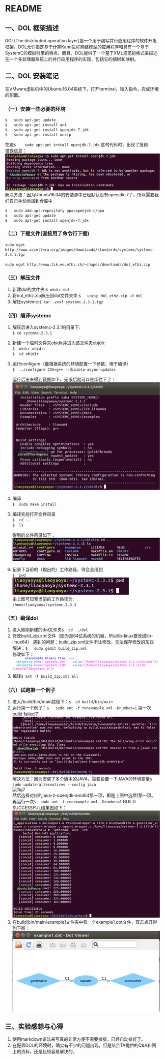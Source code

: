 # README
## 一、DOL 框架描述
DOL(The distributed operation layer)是一个用于编写并行应用程序的软件开发框架。DOL允许指定基于计算Kahn进程网络模型的应用程序和具有一个基于SystemC的模拟引擎的特点。而且，DOL提供了一个基于XML规范的格式来描述在一个多处理器系统上的并行应用程序的实现，包括它的捆绑和映射。
## 二、DOL 安装笔记
在VMware虚拟机中的Ubuntu16.04系统下，打开terminal，输入指令，完成环境的配置。
### （一）安装一些必要的环境
```
$	sudo apt-get update
$	sudo apt-get install ant
$ 	sudo apt-get install openjdk-7-jdk
$	sudo apt-get install unzip
```
在跑`$ 	sudo apt-get install openjdk-7-jdk` 这句代码时，出现了报错	 
错误信息：  
![fig1](https://github.com/liaoyaoya/ES2016_14353173/blob/master/img/fig1.png)   
解决方法：因为Ubuntu16.04的安装源中已经默认没有openjdk-7了，所以需要我们自己手动添加到仓库中
```
$	sudo add-apt-repository ppa:openjdk-r/ppa
$	sudo apt-get update
$	sudo apt-get install openjdk-7-jdk  
```

### （二）下载文件(直接用了命令行下载)
```
sudo wget http://www.accellera.org/images/downloads/standards/systemc/systemc-2.3.1.tgz

sudo wget http://www.tik.ee.ethz.ch/~shapes/downloads/dol_ethz.zip
```
### （三）解压文件
1. 新建dol的文件夹:`$	mkdir dol`
2. 将dol_ethz.zip解压到dol文件夹中:`$	unzip dol_ethz.zip -d dol`
3. 解压systemc:`$	tar -zxvf systemc-2.3.1.tgz`

### （四）编译systemc
1. 解压后进入systemc-2.3.1的目录下:  
 `$	cd systemc-2.3.1`
2. 新建一个临时文件夹obidir并进入该文件夹objdir:  
		`$	mkdir obidir`   
		`$	cd obidir`
3. 运行configure（能根据系统的环境配置一下参数，用于编译）  
`$	../configure CXX=g++ --disable-async-updates`

    运行后出来得到截图如下，无误后就可以继续往下了：  
![fig2](https://github.com/liaoyaoya/ES2016_14353173/blob/master/img/fig2.png)

4. 编译  
		`$	sudo make install`
5. 编译完后打开文件目录  
		`$	cd ..`  
		`$	ls`
		
    得到的文件目录如下：  
![fig3](https://github.com/liaoyaoya/ES2016_14353173/blob/master/img/fig3.png)

6. 记录下当前的（输出的）工作路径，待会会用到  
		`$	pwd`  
![fig4](https://github.com/liaoyaoya/ES2016_14353173/blob/master/img/fig4.png)  
由上图可知我当前的工作路径为:  
`/home/liaoyaoya/systemc-2.3.1`

### （五）编译dol
1. 进入刚刚新建的dol文件夹`$	cd ../dol`
2. 修改build_zip.xml文件（因为是64位系统的机器，所以lib-linux要改成lib-linux64）
遇到的问题：build_zip.xml文件不让修改，无法保存修改的东西  
解决：`$	sudo gedit build_zip.xml`  
修改如下：  
![fig5](https://github.com/liaoyaoya/ES2016_14353173/blob/master/img/fig5.PNG)
3. 编译`$	ant -f build_zip.xml all`

### （六）试跑第一个例子
1. 进入/build/bin/main路径下：`$	cd build/bin/main`
2. 运行第一个例子：`$	sudo ant -f runexample.xml -Dnumber=1`
    第一次build failed了：  
![fig6](https://github.com/liaoyaoya/ES2016_14353173/blob/master/img/fig6.png)  
    解决方法：因为安装了多个版本的JAVA，需要设置一下JAVA的环境变量`$	sudo update-alternatives --config java`  
![fig7](./fig7.png)  
    然后选择对应的java-z-openjdk-amd64那一项，即是上图中选项1那一项。再运行一次`$	sudo ant -f runexample.xml -Dnumber=1`
    BUILD SUCCESSFUL结果图如下：  
![fig8](https://github.com/liaoyaoya/ES2016_14353173/blob/master/img/fig8.png)
3. 在build/bin/main/example1文件夹中有一个example1.dot文件，双击点开得到下图：  
![dot](https://github.com/liaoyaoya/ES2016_14353173/blob/master/img/dot.PNG)


## 三、实验感想与心得
1. 使用markdown语法来写真的非常方便不需要排版，已经自动排好了。
2. 在配置DOL的环境时，确实有不少的问题出现，但是结合TA提供的Q&A和网上的资料，还是比较容易解决的。
